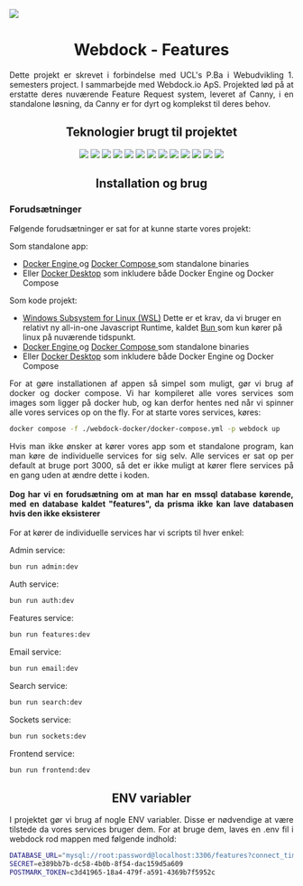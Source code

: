 <img src="https://i.imgur.com/xctSMz9_d.webp?maxwidth=1584&fidelity=grand"></img>

<h1 align="center"> Webdock - Features </h1>
<p align="justify">
Dette projekt er skrevet i forbindelse med UCL's P.Ba i Webudvikling 1. semesters project. I sammarbejde med Webdock.io ApS. Projekted lød på at erstatte deres nuværende Feature Request system, leveret af Canny, i en standalone løsning, da Canny er for dyrt og komplekst til deres behov.
</p>

<h2 align="center">Teknologier brugt til projektet</h2>
<p align="center">
<a href="https://vuejs.org" style="text-decoration: none"> 
    <img src="https://custom-icon-badges.demolab.com/badge/-Vue-4FC08D?style=for-the-badge&logo=vuedotjs&logoColor=white"/>
</a>
<a href="https://vitejs.dev" style="text-decoration: none"> 
    <img src="https://custom-icon-badges.demolab.com/badge/-Vite-646CFF?style=for-the-badge&logo=Vite&logoColor=white"/>
</a>
<a href="https://getbootstrap.com" style="text-decoration: none"> 
    <img src="https://custom-icon-badges.demolab.com/badge/-Bootstrap-7952B3?style=for-the-badge&logo=Bootstrap&logoColor=white"/>
</a>
<a href="https://axios-http.com/docs/intro" style="text-decoration: none"> 
    <img src="https://custom-icon-badges.demolab.com/badge/-Axios-5A29E4?style=for-the-badge&logo=Axios&logoColor=white"/>
</a>
<a href="https://bun.sh" style="text-decoration: none"> 
    <img src="https://custom-icon-badges.demolab.com/badge/-Bun-000000?style=for-the-badge&logo=Bun&logoColor=white"/>
</a>
<a href="https://www.elysiajs.com" style="text-decoration: none"> 
<img src="https://custom-icon-badges.demolab.com/badge/-Elysia-1f2937?style=for-the-badge&logo=elysia" />
</a>
<a href="https://www.prisma.io" style="text-decoration: none"> 
    <img src="https://custom-icon-badges.demolab.com/badge/-Prisma-2D3748?style=for-the-badge&logo=Prisma"/>
</a>
<a href="https://www.docker.com" style="text-decoration: none"> 
    <img src="https://custom-icon-badges.demolab.com/badge/-Docker-2496ED?style=for-the-badge&logo=Docker&logoColor=white"/>
</a>
<a href="https://minikube.sigs.k8s.io/" style="text-decoration: none"> 
    <img src="https://custom-icon-badges.demolab.com/badge/-Minikube-326CE5?style=for-the-badge&logo=Kubernetes&logoColor=white"/>
</a>
<a href="https://www.typescriptlang.org" style="text-decoration: none"> 
    <img src="https://custom-icon-badges.demolab.com/badge/-Typescript-3178C6?style=for-the-badge&logo=Typescript&logoColor=white"/>
</a>
<a href="https://www.microsoft.com/en-us/sql-server/sql-server-downloads" style="text-decoration: none"> 
    <img src="https://custom-icon-badges.demolab.com/badge/-mysql-4479A1?style=for-the-badge&logo=mysql&logoColor=white"/>
</a>
<a href="https://grafana.com" style="text-decoration: none"> 
    <img src="https://custom-icon-badges.demolab.com/badge/-Grafana-F46800?style=for-the-badge&logo=grafana&logoColor=white"/>
</a>
<a href="https://prometheus.io" style="text-decoration: none"> 
    <img src="https://custom-icon-badges.demolab.com/badge/-Prometheus-E6522C?style=for-the-badge&logo=prometheus&logoColor=white"/>
</a>
</p>

<h2 align="center">
    Installation og brug
</h2>
<h3>
    Forudsætninger
</h3>
<p>
Følgende forudsætninger er sat for at kunne starte vores projekt:

Som standalone app:
* <a href="https://docs.docker.com/engine/install/binaries/">Docker Engine </a> og <a href="https://docs.docker.com/compose/install/standalone/"> Docker Compose </a> som standalone binaries
* Eller <a href="https://docs.docker.com/desktop/">Docker Desktop</a> som inkludere både Docker Engine og Docker Compose

Som kode projekt:
* <a href="https://learn.microsoft.com/en-us/windows/wsl/install"> Windows Subsystem for Linux (WSL)</a> Dette er et krav, da vi bruger en relativt ny all-in-one Javascript Runtime, kaldet <a href="https://www.bun.sh"> Bun </a> som kun kører på linux på nuværende tidspunkt.
* <a href="https://docs.docker.com/engine/install/binaries/">Docker Engine </a> og <a href="https://docs.docker.com/compose/install/standalone/"> Docker Compose </a> som standalone binaries
* Eller <a href="https://docs.docker.com/desktop/">Docker Desktop</a> som inkludere både Docker Engine og Docker Compose
</p>

<p align="justify">
    For at gøre installationen af appen så simpel som muligt, gør vi brug af docker og docker compose. Vi har kompileret alle vores services som images som ligger på docker hub, og kan derfor hentes ned når vi spinner alle vores services op on the fly. For at starte vores services, køres:
</p>

```sh
docker compose -f ./webdock-docker/docker-compose.yml -p webdock up
```

<p align="justify">
    Hvis man ikke ønsker at kører vores app som et standalone program, kan man køre de individuelle services for sig selv. Alle services er sat op per default at bruge port 3000, så det er ikke muligt at kører flere services på en gang uden at ændre dette i koden.
    <br><br>
    <b>
    Dog har vi en forudsætning om at man har en mssql database kørende, med en database kaldet "features", da prisma ikke kan lave databasen hvis den ikke eksisterer</b>
    <br>
    <br>
    For at kører de individuelle services har vi scripts til hver enkel:
</p>

Admin service:
```sh
bun run admin:dev
```
Auth service:
```sh
bun run auth:dev
```
Features service:
```sh
bun run features:dev
```
Email service:
```sh
bun run email:dev
```
Search service:
```sh
bun run search:dev
```
Sockets service:
```sh
bun run sockets:dev
```
Frontend service:
```sh
bun run frontend:dev
```

<h2 align="center">
    ENV variabler
</h2>
<p align="justify">
I projektet gør vi brug af nogle ENV variabler. Disse er nødvendige at være tilstede da vores services bruger dem. For at bruge dem, laves en .env fil i webdock rod mappen med følgende indhold:
</p>

```sh
DATABASE_URL="mysql://root:password@localhost:3306/features?connect_timeout=600"
SECRET=e389bb7b-dc58-4b0b-8f54-dac159d5a609
POSTMARK_TOKEN=c3d41965-18a4-479f-a591-4369b7f5952c
```


